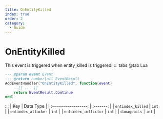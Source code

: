 ```yaml
---
title: OnEntityKilled
index: true
order: 2
category:
  - Guide
---
```


# OnEntityKilled
This event is triggered when entity_killed is triggered.
::: tabs
@tab Lua
```lua
--- @param event Event
--- @return number|nil EventResult
AddEventHandler("OnEntityKilled", function(event)
    --[[ ... ]]
    return EventResult.Continue
end)
```

:::
|          Key         | Data Type |
| :------------------: | :-------: |
|   `entindex_killed`  |   `int`   |
|  `entindex_attacker` |   `int`   |
| `entindex_inflictor` |   `int`   |
|     `damagebits`     |   `int`   |